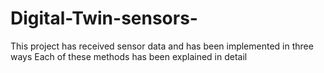 # Digital-Twin-sensors-
This project has received sensor data and has been implemented in three ways
Each of these methods has been explained in detail
